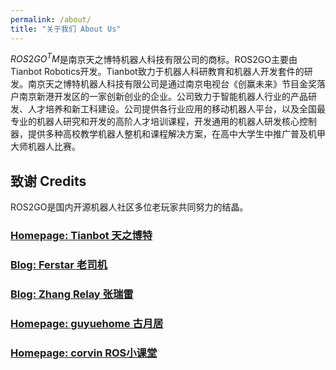 ```yaml
---
permalink: /about/
title: "关于我们 About Us"
---
```


$ROS2GO^TM$是南京天之博特机器人科技有限公司的商标。ROS2GO主要由Tianbot Robotics开发。Tianbot致力于机器人科研教育和机器人开发套件的研发。南京天之博特机器人科技有限公司是通过南京电视台《创赢未来》节目金奖落户南京新港开发区的一家创新创业的企业。公司致力于智能机器人行业的产品研发、人才培养和新工科建设。公司提供各行业应用的移动机器人平台，以及全国最专业的机器人研究和开发的高阶人才培训课程，开发通用的机器人研发核心控制器，提供多种高校教学机器人整机和课程解决方案，在高中大学生中推广普及机甲大师机器人比赛。  


## 致谢 Credits  

ROS2GO是国内开源机器人社区多位老玩家共同努力的结晶。

### [Homepage: Tianbot 天之博特](http://www.tianbot.com)  
 
### [Blog: Ferstar 老司机](https://blog.ferstar.org)

### [Blog: Zhang Relay 张瑞雷](http://blog.csdn.net/zhangrelay)

### [Homepage: guyuehome 古月居](http://www.guyuehome.com)

### [Homepage: corvin ROS小课堂](http://www.corvin.cn) 

